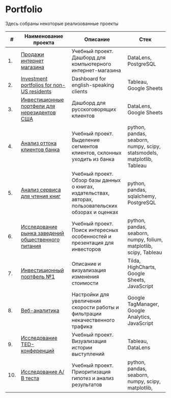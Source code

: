 # Portfolio

Здесь собраны некоторые реализованные проекты

| #    | Наименование проекта                | Описание                                                     | Стек                                                         |
| ---- | ------------------------------------------------------------ | ------------------------------------------------------------ | ------------------------------------------------------------ |
| 1.   | [Продажи интернет магазина](https://datalens.yandex/sobjbq3gy554e) | Учебный проект. <br/>Дашборд для компьютерного интернет-магазина | DataLens, PostgreSQL |
| 2.   | [Investment portfolios for non-US residents](https://public.tableau.com/app/profile/alex.slobodskoj/viz/Investmentportfoliosfornon-USresidents/portfolios) | Dashboard for english-speaking clients | Tableau, Google Sheets |
| 3.   | [Инвестиционные портфели для нерезидентов США](https://datalens.yandex/ifh6gonzmke44) | Дашборд для русскоговорящих клиентов | DataLens, Google Sheets |
| 4.   | [Анализ оттока клиентов банка](https://github.com/AlexSlobodskoj/Portfolio/tree/main/Bank_Churn) | Учебный проект. <br/>Выделение сегментов клиентов, склонных уходить из банка | python, pandas, seaborn, numpy, scipy, statsmodels, matplotlib, Tableau |
| 5.   | [Анализ сервиса для чтения книг](https://github.com/AlexSlobodskoj/Portfolio/tree/main/Book_Service) | Учебный проект. <br/>Обзор базы данных о книгах, издательствах, авторах, пользовательских обзорах и оценках | python, pandas, sqlalchemy, PostgreSQL |
| 6.   | [Исследование рынка заведений общественного питания](https://github.com/AlexSlobodskoj/Projects/tree/main/Food_places_Moscow) | Учебный проект. <br/>Поиск интересных особенностей и презентация для инвесторов | python, pandas, seaborn, numpy, folium, matplotlib, scipy, Tableau |
| 7.   | [Инвестиционный портфель №1](https://invest-adviser.com/investments/portfolio1) | Описание и визуализация изменения стоимости | Tilda, HighCharts, Google Sheets, JavaScript |
| 8.   | [Веб-аналитика](https://github.com/AlexSlobodskoj/Projects/tree/main/TagManager) | Настройки для увеличения скорости работы и фильтрации некачественного трафика | Google TagManager, Google Analytics, JavaScript |
| 9.   | [Исследование TED-конференций](https://github.com/AlexSlobodskoj/Portfolio/tree/main/Tableau_TED_Conf) | Учебный проект. <br/>Визуализация истории выступлений | Tableau, DataLens |
| 10.  | [Исследование А/В теста](https://github.com/AlexSlobodskoj/Portfolio/blob/main/Hypothesis_AB-test/hypothesis_AB-test.ipynb) | Учебный проект. <br/>Приоритизация гипотез и анализ результатов | python, pandas, seaborn, numpy, scipy, matplotlib, |
